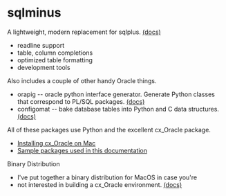 sqlminus
========

A lightweight, modern replacement for sqlplus.
  [(docs)](https://github.com/marhar/sqlminus/tree/master/sqlminus)

- readline support
- table, column completions
- optimized table formatting
- development tools

Also includes a couple of other handy Oracle things.

- orapig -- oracle python interface generator.  Generate Python classes that correspond to PL/SQL packages.
  [(docs)](https://github.com/marhar/sqlminus/tree/master/orapig)
- configomat -- bake database tables into Python and C data structures.
  [(docs)](https://github.com/marhar/sqlminus/tree/master/configomat)

All of these packages use Python and the excellent cx_Oracle package.

- [Installing cx_Oracle on Mac](https://github.com/marhar/sqlminus/tree/master/docs/mac-install-source.md)
- [Sample packages used in this documentation](https://github.com/marhar/sqlminus/tree/master/docs/sample-packages.md)

Binary Distribution

- I've put together a binary distribution for MacOS in case you're
- not interested in building a cx_Oracle environment.
  [(docs)](https://github.com/marhar/sqlminus/tree/master/docs/mac-install-binaries.md)
